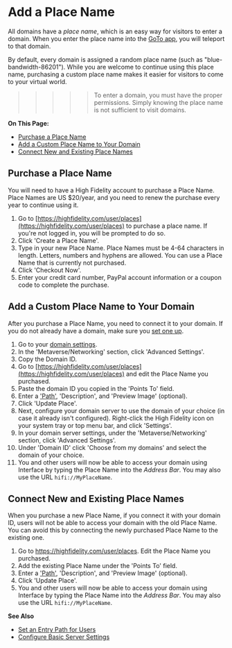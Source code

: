 # Add a Place Name

All domains have a _place name_, which is an easy way for visitors to enter a domain. When you enter the place name into the [GoTo app](../explore/travel.html#goto-app), you will teleport to that domain. 

By default, every domain is assigned a random place name (such as "blue-bandwidth-86201"). While you are welcome to continue using this place name, purchasing a custom place name makes it easier for visitors to come to your virtual world. 

>>>>>To enter a domain, you must have the proper permissions. Simply knowing the place name is not sufficient to visit domains.

**On This Page:**
+ [Purchase a Place Name](#purchase-a-place-name)
+ [Add a Custom Place Name to Your Domain](#connect-a-place-name-to-your-domain)
+ [Connect New and Existing Place Names](#connect-new-and-existing-place-names)

## Purchase a Place Name

You will need to have a High Fidelity account to purchase a Place Name. Place Names are US $20/year, and you need to renew the purchase every year to continue using it. 

1. Go to [https://highfidelity.com/user/places](https://highfidelity.com/user/places) to purchase a place name. If you're not logged in, you will be prompted to do so.
2. Click 'Create a Place Name'.
3. Type in your new Place Name. Place Names must be 4-64 characters in length. Letters, numbers and hyphens are allowed. You can use a Place Name that is currently not purchased. 
4. Click 'Checkout Now'.
5. Enter your credit card number, PayPal account information or a coupon code to complete the purchase.

## Add a Custom Place Name to Your Domain

After you purchase a Place Name, you need to connect it to your domain. If you do not already have a domain, make sure you [set one up](your-domain).

1. Go to your [domain settings](http://localhost:40100/settings/). 
2. In the 'Metaverse/Networking' section, click 'Advanced Settings'. 
3. Copy the Domain ID. 
3. Go to [https://highfidelity.com/user/places](https://highfidelity.com/user/places) and edit the Place Name you purchased. 
4. Paste the domain ID you copied in the 'Points To' field. 
5. Enter a ['Path'](your-domain/configure-settings#set-an-entry-path-for-users), 'Description', and 'Preview Image' (optional).
6. Click 'Update Place'.
7. Next, configure your domain server to use the domain of your choice (in case it already isn't configured). Right-click the High Fidelity icon on your system tray or top menu bar, and click 'Settings'.
8. In your domain server settings, under the 'Metaverse/Networking' section, click 'Advanced Settings'. 
9. Under 'Domain ID' click 'Choose from my domains' and select the domain of your choice. 
10. You and other users will now be able to access your domain using Interface by typing the Place Name into the *Address Bar*. You may also use the URL `hifi://MyPlaceName`.



## Connect New and Existing Place Names

When you purchase a new Place Name, if you connect it with your domain ID, users will not be able to access your domain with the old Place Name. You can avoid this by connecting the newly purchased Place Name to the existing one. 

1. Go to https://highfidelity.com/user/places. Edit the Place Name you purchased. 
2. Add the existing Place Name under the 'Points To' field. 
3. Enter a ['Path'](your-domain/configure-settings#set-an-entry-path-for-users), 'Description', and 'Preview Image' (optional).
4. Click 'Update Place'.
5. You and other users will now be able to access your domain using Interface by typing the Place Name into the *Address Bar*. You may also use the URL `hifi://MyPlaceName`.



**See Also**

+ [Set an Entry Path for Users](your-domain/configure-settings#set-an-entry-path-for-users)
+ [Configure Basic Server Settings](your-domain/configure-settings#configure-basic-server-settings)